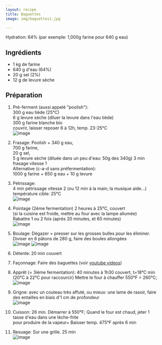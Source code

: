 ```yaml
---
layout: recipe
title: Baguettes
image: img/baguettes1.jpg
 
---
```


Hydration: 64% (par exemple: 1,000g farine pour 640 g eau)

## Ingrédients
* 1 kg de farine
* 640 g d'eau  (64%)
* 20 g sel (2%)
* 12 g de levure sèche

## Préparation

1. Pré-ferment (aussi appelé "poolish"):   
300 g eau tiède (25°C)  
6 g levure sèche (diluer la levure dans l'eau tiède)   
300 g farine blanche bio   
couvrir, laisser reposer 6 à 12h, temp. 23-25°C       
![image](img/baguettes4.jpg)

2. Frasage:
Poolish +
340 g eau,  
700 g farine,  
20 g sel,  
5 g levure sèche (diluée dans un peu d'eau: 50g des 340g) 
3 min frasage vitesse 1   
Alternative (c-a-d sans préfermentation):  
1000 g farine + 650 g eau + 10 g levure  

3. Pétrissage:   
4 min pétrissage vitesse 2 (ou 12 min à la main; la musique aide...)  
température cible: 25°C   
![image](img/baguettes11.jpg)  

4. Pointage  (2ème fermentation)
2 heures à 25°C, couvert  
(si la cuisine est froide, mettre au four avec la lampe allumée)   
Rabattre 1 ou 2 fois (aprés 20 minutes, et 60 minutes)  
![image](img/baguettes7.jpg)

5. Boulage:
Dégazer = presser sur les grosses bulles pour les éliminer. 
Diviser en 6 pâtons de 280 g, faire des boules allongées   
![image](img/baguettes9.jpg)
![image](img/baguettes10.jpg)

6. Détente:
20 min couvert  

7. Façonnage: 
Faire des baguettes (voir  [youtube videos](http://www.youtube.com/watch?v=fdNRogR10nM))

8. Apprêt (= 3ième fermentation):
40 minutes à 1h30 couvert, t=18°C min (20°C à 22°C pour raccourcir)
Mettre le four à chauffer 550°F = 260°C;  
![image](img/baguettes2.jpg)

9. Grigne:
avec un couteau très affuté, ou mieux: une lame de rasoir, faire des entailles en biais d'1 cm de profondeur  
![image](img/baguettes6.jpg)

10. Cuisson: 26 min. Démarrer à 550°F; 
Quand le four est chaud, jeter 1 tasse d'eau dans une lèche-frite  
pour produire de la vapeur+
Baisser  temp. 475°F après 6 min

11. Resuage:
Sur une grille.
25 min  
![image](img/baguettes8.jpg)
